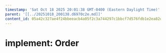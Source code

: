 ```yaml
---
timestamp: 'Sat Oct 18 2025 20:01:38 GMT-0400 (Eastern Daylight Time)'
parent: '[[../20251018_200138.d6970c2e.md]]'
content_id: 05a42c327ae4f24bbeeacb4a05f2c3a744297c1bbcf7d576fdb1e2ea82df0146
---
```


# implement: Order
